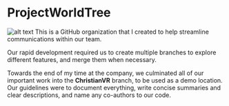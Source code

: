 # ProjectWorldTree



![alt text](https://github.com/saadmohammad122/ODINXR_HotHouse/blob/main/Pictures/20210722-CIEAccelerator-JoeJ0035.jpg?raw=true)
This is a GitHub organization that I created to help streamline communications within our team. 

Our rapid development required us to create multiple branches to explore different features, and merge them when necessary. 

Towards the end of my time at the company, we culminated all of our important work into the **ChristianVR** branch, to be used as a demo location.
Our guidelines were to document everything, write concise summaries and clear descriptions, and name any co-authors to our code. 



